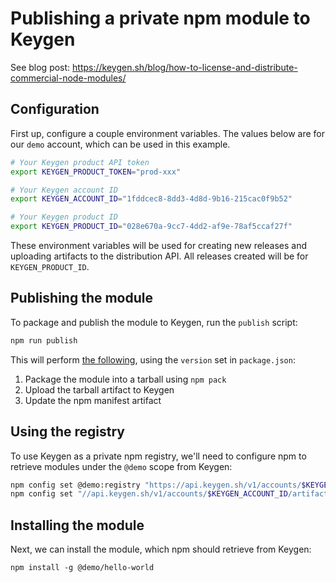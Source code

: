 # Publishing a private npm module to Keygen

See blog post: https://keygen.sh/blog/how-to-license-and-distribute-commercial-node-modules/

## Configuration

First up, configure a couple environment variables. The values below are for our `demo`
account, which can be used in this example.

```bash
# Your Keygen product API token
export KEYGEN_PRODUCT_TOKEN="prod-xxx"

# Your Keygen account ID
export KEYGEN_ACCOUNT_ID="1fddcec8-8dd3-4d8d-9b16-215cac0f9b52"

# Your Keygen product ID
export KEYGEN_PRODUCT_ID="028e670a-9cc7-4dd2-af9e-78af5ccaf27f"
```

These environment variables will be used for creating new releases and uploading artifacts
to the distribution API. All releases created will be for `KEYGEN_PRODUCT_ID`.

## Publishing the module

To package and publish the module to Keygen, run the `publish` script:

```bash
npm run publish
```

This will perform [the following](https://github.com/keygen-sh/example-private-npm-package/blob/master/package.json),
using the `version` set in `package.json`:

1. Package the module into a tarball using `npm pack`
1. Upload the tarball artifact to Keygen
1. Update the npm manifest artifact

## Using the registry

To use Keygen as a private npm registry, we'll need to configure npm to retrieve modules
under the `@demo` scope from Keygen:

```bash
npm config set @demo:registry "https://api.keygen.sh/v1/accounts/$KEYGEN_ACCOUNT_ID/artifacts/"
npm config set "//api.keygen.sh/v1/accounts/$KEYGEN_ACCOUNT_ID/artifacts/:_authToken" "$KEYGEN_PRODUCT_TOKEN"
```

## Installing the module

Next, we can install the module, which npm should retrieve from Keygen:

```
npm install -g @demo/hello-world
```
